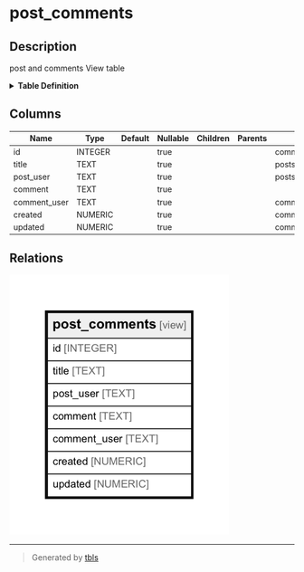 # post_comments

## Description

post and comments View table
<details>
<summary><strong>Table Definition</strong></summary>

```sql
CREATE VIEW post_comments AS
  SELECT c.id, p.title, u2.username AS post_user, c.comment, u2.username AS comment_user, c.created, c.updated
  FROM posts AS p
  LEFT JOIN comments AS c on p.id = c.post_id
  LEFT JOIN users AS u on u.id = p.user_id
  LEFT JOIN users AS u2 on u2.id = c.user_id
```

</details>


## Columns

| Name | Type | Default | Nullable | Children | Parents | Comment |
| ---- | ---- | ------- | -------- | -------- | ------- | ------- |
| id | INTEGER |  | true |  |  | comments.id |
| title | TEXT |  | true |  |  | posts.title |
| post_user | TEXT |  | true |  |  | posts.users.username |
| comment | TEXT |  | true |  |  |  |
| comment_user | TEXT |  | true |  |  | comments.users.username |
| created | NUMERIC |  | true |  |  | comments.created |
| updated | NUMERIC |  | true |  |  | comments.updated |







## Relations

![er](post_comments.png)

---

> Generated by [tbls](https://github.com/k1LoW/tbls)
